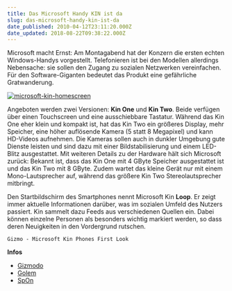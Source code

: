 ```yaml
---
title: Das Microsoft Handy KIN ist da
slug: das-microsoft-handy-kin-ist-da
date_published: 2010-04-12T23:11:20.000Z
date_updated: 2018-08-22T09:38:22.000Z
---
```


Microsoft macht Ernst: Am Montagabend hat der Konzern die ersten echten Windows-Handys vorgestellt. Telefonieren ist bei den Modellen allerdings Nebensache: sie sollen den Zugang zu sozialen Netzwerken vereinfachen. Für den Software-Giganten bedeutet das Produkt eine gefährliche Gratwanderung.

[![microsoft-kin-homescreen](//picdump.thafaker.de/2010/04/microsoft-kin-homescreen-427x580.jpg)](http://picdump.thafaker.de/2010/04/microsoft-kin-homescreen.jpg)

Angeboten werden zwei Versionen: **Kin One** und **Kin Two**. Beide verfügen  über einen Touchscreen und eine ausschiebbare Tastatur. Während das Kin  One eher klein und kompakt ist, hat das Kin Two ein größeres Display,  mehr Speicher, eine höher auflösende Kamera (5 statt 8 Megapixel) und  kann HD-Videos aufnehmen. Die Kameras sollen auch in dunkler Umgebung  gute Dienste leisten und sind dazu mit einer Bildstabilisierung und  einem LED-Blitz ausgestattet. Mit weiteren Details zu der Hardware hält sich Microsoft zurück: Bekannt ist, dass das Kin One mit 4 GByte Speicher ausgestattet ist und das Kin Two mit 8 GByte. Zudem wartet das kleine Gerät nur mit einem Mono-Lautsprecher auf, während das größere Kin Two Stereolautsprecher mitbringt.

Den Startbildschirm des Smartphones nennt Microsoft Kin **Loop**. Er zeigt immer aktuelle Informationen darüber, was im sozialen Umfeld des Nutzers passiert. Kin sammelt dazu Feeds aus verschiedenen Quellen ein. Dabei können einzelne Personen als besonders wichtig markiert werden, so dass deren Neuigkeiten in den Vordergrund rutschen.

`Gizmo - Microsoft Kin Phones First Look`

**Infos**

- [Gizmodo](http://www.gizmodo.de/2010/04/12/microsoft-kin-%E2%80%93-das-microsoft-handy-ist-endlich-da.html?utm_source=feedburner&amp;utm_medium=feed&amp;utm_campaign=Feed%3A+gizmodo%2FAtomDe+%28Gizmodo+Atom+DE%29)
- [Golem](http://www.golem.de/1004/74426.html)
- [SpOn](http://www.spiegel.de/netzwelt/gadgets/0,1518,688559,00.html)
